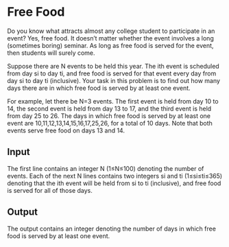 # Free Food
Do you know what attracts almost any college student to participate in an event? Yes, free food. It doesn’t matter whether the event involves a long (sometimes boring) seminar. As long as free food is served for the event, then students will surely come.

Suppose there are N events to be held this year. The ith event is scheduled from day si to day ti, and free food is served for that event every day from day si to day ti (inclusive). Your task in this problem is to find out how many days there are in which free food is served by at least one event.

For example, let there be N=3 events. The first event is held from day 10 to 14, the second event is held from day 13 to 17, and the third event is held from day 25 to 26. The days in which free food is served by at least one event are 10,11,12,13,14,15,16,17,25,26, for a total of 10 days. Note that both events serve free food on days 13 and 14.

## Input
The first line contains an integer N (1≤N≤100) denoting the number of events. Each of the next N lines contains two integers si and ti (1≤si≤ti≤365) denoting that the ith event will be held from si to ti (inclusive), and free food is served for all of those days.

## Output
The output contains an integer denoting the number of days in which free food is served by at least one event.
